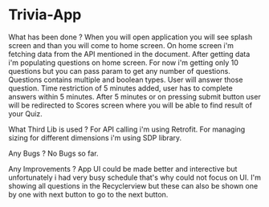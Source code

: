 # Trivia-App
What has been done ?
When you will open application you will see splash screen and than you will come to home screen. On home screen i'm fetching data from the API mentioned in the document. After getting data i'm populating questions on home screen. For now i'm getting only 10 questions but you can pass param to get any number of questions. Questions contains multiple and boolean types. User will answer those question. Time restriction of 5 minutes added, user has to complete answers within 5 minutes. After 5 minutes or on pressing submit button user will be redirected to Scores screen where you will be able to find result of your Quiz.

What Third Lib is used ?
For API calling i'm using Retrofit. For managing sizing for different dimensions i'm using SDP library.

Any Bugs ? 
No Bugs so far.

Any Improvements ? 
App UI could be made better and interective but unfortunately i had very busy schedule that's why could not focus on UI. I'm showing all questions in the Recyclerview but these can also be shown one by one with next button to go to the next button.

